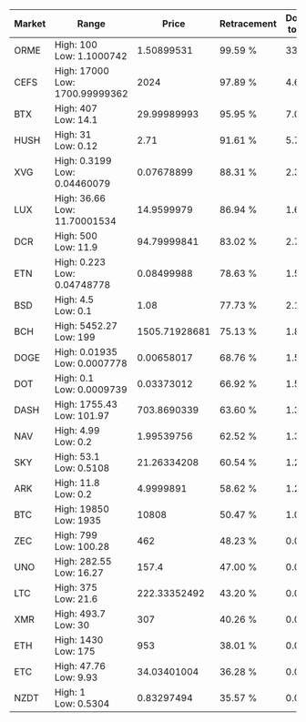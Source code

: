 | Market | Range | Price| Retracement | Doubles to 50% |
| --- | --- | --- | --- | --- |
| ORME | High: 100<br />Low: 1.1000742 | 1.50899531 | 99.59 % | 33.50 |
| CEFS | High: 17000<br />Low: 1700.99999362 | 2024 | 97.89 % | 4.62 |
| BTX | High: 407<br />Low: 14.1 | 29.99989993 | 95.95 % | 7.02 |
| HUSH | High: 31<br />Low: 0.12 | 2.71 | 91.61 % | 5.74 |
| XVG | High: 0.3199<br />Low: 0.04460079 | 0.07678899 | 88.31 % | 2.37 |
| LUX | High: 36.66<br />Low: 11.70001534 | 14.9599979 | 86.94 % | 1.62 |
| DCR | High: 500<br />Low: 11.9 | 94.79999841 | 83.02 % | 2.70 |
| ETN | High: 0.223<br />Low: 0.04748778 | 0.08499988 | 78.63 % | 1.59 |
| BSD | High: 4.5<br />Low: 0.1 | 1.08 | 77.73 % | 2.13 |
| BCH | High: 5452.27<br />Low: 199 | 1505.71928681 | 75.13 % | 1.88 |
| DOGE | High: 0.01935<br />Low: 0.0007778 | 0.00658017 | 68.76 % | 1.53 |
| DOT | High: 0.1<br />Low: 0.0009739 | 0.03373012 | 66.92 % | 1.50 |
| DASH | High: 1755.43<br />Low: 101.97 | 703.8690339 | 63.60 % | 1.32 |
| NAV | High: 4.99<br />Low: 0.2 | 1.99539756 | 62.52 % | 1.30 |
| SKY | High: 53.1<br />Low: 0.5108 | 21.26334208 | 60.54 % | 1.26 |
| ARK | High: 11.8<br />Low: 0.2 | 4.9999891 | 58.62 % | 1.20 |
| BTC | High: 19850<br />Low: 1935 | 10808 | 50.47 % | 1.01 |
| ZEC | High: 799<br />Low: 100.28 | 462 | 48.23 % | 0.00 |
| UNO | High: 282.55<br />Low: 16.27 | 157.4 | 47.00 % | 0.00 |
| LTC | High: 375<br />Low: 21.6 | 222.33352492 | 43.20 % | 0.00 |
| XMR | High: 493.7<br />Low: 30 | 307 | 40.26 % | 0.00 |
| ETH | High: 1430<br />Low: 175 | 953 | 38.01 % | 0.00 |
| ETC | High: 47.76<br />Low: 9.93 | 34.03401004 | 36.28 % | 0.00 |
| NZDT | High: 1<br />Low: 0.5304 | 0.83297494 | 35.57 % | 0.00 |
